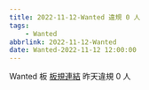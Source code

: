 ```yaml
---
title: 2022-11-12-Wanted 違規 0 人
tags:
    - Wanted
abbrlink: 2022-11-12-Wanted
date: Wanted-2022-11-12 12:00:00
---
```

Wanted 板 [板規連結](https://www.ptt.cc/bbs/Wanted/M.1608829773.A.D3B.html)
昨天違規 0 人
